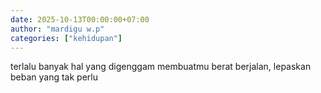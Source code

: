 ```yaml
---
date: 2025-10-13T00:00:00+07:00
author: "mardigu w.p"
categories: ["kehidupan"]
---
```


terlalu banyak hal yang digenggam membuatmu berat berjalan, lepaskan beban yang tak perlu